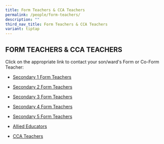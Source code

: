 ```yaml
---
title: Form Teachers & CCA Teachers
permalink: /people/form-teachers/
description: ""
third_nav_title: Form Teachers & CCA Teachers
variant: tiptap
---
```

<h2>FORM TEACHERS &amp; CCA TEACHERS</h2>
<p>Click on the appropriate link to contact your son/ward's Form or Co-Form
Teacher:</p>
<ul>
<li>
<p><a href="/people/form-teachers/secondary1/" rel="noopener noreferrer nofollow" target="_blank">Secondary 1 Form Teachers</a>
</p>
</li>
<li>
<p><a href="/people/form-teachers/secondary2/" rel="noopener noreferrer nofollow" target="_blank">Secondary 2 Form Teachers</a>
</p>
</li>
<li>
<p><a href="/people/form-teachers/secondary3/" rel="noopener noreferrer nofollow" target="_blank">Secondary 3 Form Teachers</a>
</p>
</li>
<li>
<p><a href="/people/form-teachers/secondary4/" rel="noopener noreferrer nofollow" target="_blank">Secondary 4 Form Teachers</a>
</p>
</li>
<li>
<p><a href="/people/form-teachers/secondary5/" rel="noopener noreferrer nofollow" target="_blank">Secondary 5 Form Teachers</a>
</p>
</li>
<li>
<p><a href="/people/form-and-subject-teachers/allied-educators/" rel="noopener noreferrer nofollow" target="_blank">Allied Educators</a>
</p>
</li>
<li>
<p><a href="/people/form-teachers/cca-teachers/" rel="noopener noreferrer nofollow" target="_blank">CCA Teachers</a>
</p>
</li>
</ul>
<p></p>